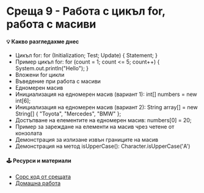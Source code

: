# Среща 9 - Работа с цикъл for, работа с масиви
 
#### 💡 Какво разгледахме днес
- Цикъл for: for (Initialization; Test; Update) { Statement; } 
- Пример цикъл for: for (count = 1; count <= 5; count++) { System.out.println("Hello"); } 
- Вложени for цикли 
- Въведение при работа с масиви 
- Едномерен масив 
- Инициализация на едномерен масив (вариант 1): int[] numbers = new int[6]; 
- Инициализация на едномерен масив (вариант 2): String array[] = new String[] { "Toyota", "Mercedes", "BMW" }; 
- Достъпване на елементите на едномерен масив: numbers[0] = 20; 
- Пример за зареждане на елементи на масив чрез четене от конзолата 
- Демонстрация за излизане извън границите на масив 
- Демонстрация на метод isUpperCase(): Character.isUpperCase('А')

<!-- #### 🔗 Полезни линкове -->

#### 🕹️ Ресурси и материали
- [Сорс код от срещата](./cw/)
- [Домашна работа](./hw/)